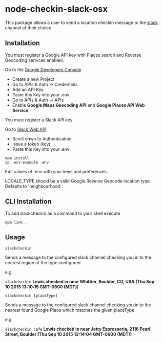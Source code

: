 # node-checkin-slack-osx

This package allows a user to send a location checkin message to the [slack](https://slack.com/) channel of their choice.

## Installation

You must register a Google API key with Places search and Reverse Geocoding services enabled.

Go to the [Google Developers Console](https://console.developers.google.com/)
- Create a new Project
- Go to APIs & Auth -> Credentials
- Add an API Key
- Paste this Key into your .env
- Go to APIs & Auth -> APIs
- Enable **Google Maps Geocoding API** and **Google Places API Web Service**

You must register a Slack API key.

Go to [Slack Web API](https://api.slack.com/web)
- Scroll down to Authentication
- Issue a token (key)
- Paste this Key into your .env

```
npm install
cp .env-example .env
```

Edit values of .env with your keys and preferences.

LOCALE_TYPE should be a valid Google Reverse Geocode location type. Defaults to 'neighbourhood'.

## CLI Installation

To add slackcheckin as a command to your shell execute
```
npm link .
```

## Usage

```
slackcheckin
```
Sends a message to the configured slack channel checking you in to the nearest region of the type configured.

e.g.

`slackcheckin` **Lewis checked in near Whittier, Boulder, CO, USA (Thu Sep 10 2015 13:10:15 GMT-0600 (MDT))**


```
slackcheckin [placeType]
```

Sends a message to the configured slack channel checking you in to the nearest found Google Place which matches the given placeType


e.g.

`slackcheckin cafe` **Lewis checked in near Jetty Espressoria, 2116 Pearl Street, Boulder (Thu Sep 10 2015 13:14:04 GMT-0600 (MDT))**
